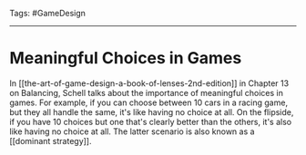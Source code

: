 Tags: #GameDesign 

---

# Meaningful Choices in Games
In [[the-art-of-game-design-a-book-of-lenses-2nd-edition]] in Chapter 13 on Balancing, Schell talks about the importance of meaningful choices in games. For example, if you can choose between 10 cars in a racing game, but they all handle the same, it's like having no choice at all. On the flipside, if you have 10 choices but one that's clearly better than the others, it's also like having no choice at all. The latter scenario is also known as a [[dominant strategy]].